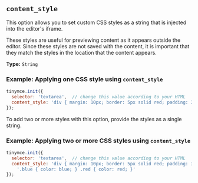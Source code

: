 ## `content_style`

This option allows you to set custom CSS styles as a string that is injected into the editor's iframe.

These styles are useful for previewing content as it appears outside the editor. Since these styles are not saved with the content, it is important that they match the styles in the location that the content appears.

**Type:** `String`

### Example: Applying one CSS style using `content_style`

```js
tinymce.init({
  selector: 'textarea',  // change this value according to your HTML
  content_style: 'div { margin: 10px; border: 5px solid red; padding: 3px; }'
});
```

To add two or more styles with this option, provide the styles as a single string.

### Example: Applying two or more CSS styles using `content_style`

```js
tinymce.init({
  selector: 'textarea',  // change this value according to your HTML
  content_style: 'div { margin: 10px; border: 5px solid red; padding: 3px; } ' +
    '.blue { color: blue; } .red { color: red; }'
});
```
